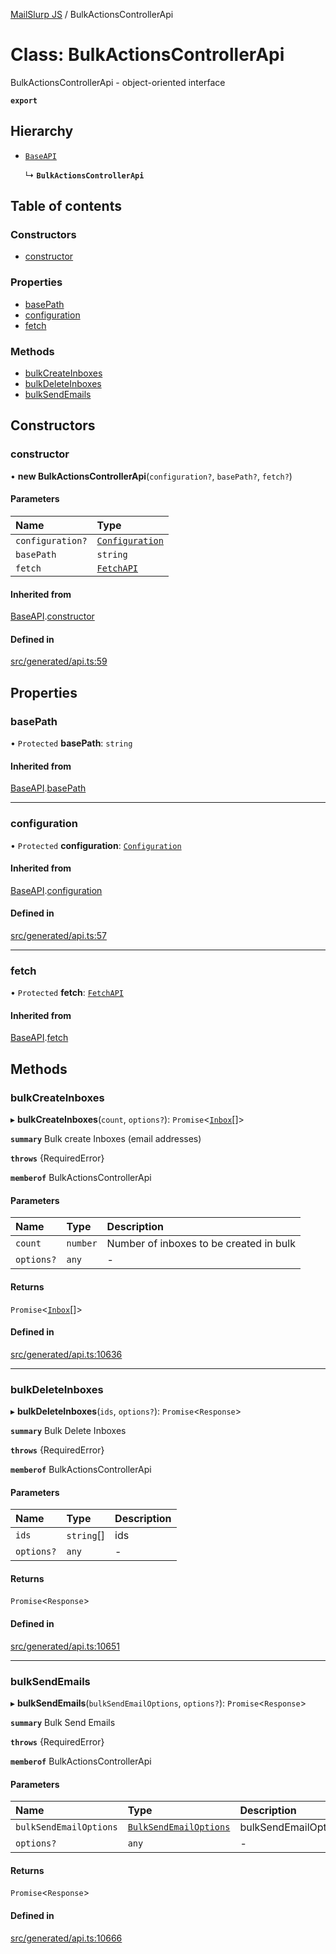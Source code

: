 [MailSlurp JS](../README.md) / BulkActionsControllerApi

# Class: BulkActionsControllerApi

BulkActionsControllerApi - object-oriented interface

**`export`**

## Hierarchy

- [`BaseAPI`](BaseAPI.md)

  ↳ **`BulkActionsControllerApi`**

## Table of contents

### Constructors

- [constructor](BulkActionsControllerApi.md#constructor)

### Properties

- [basePath](BulkActionsControllerApi.md#basepath)
- [configuration](BulkActionsControllerApi.md#configuration)
- [fetch](BulkActionsControllerApi.md#fetch)

### Methods

- [bulkCreateInboxes](BulkActionsControllerApi.md#bulkcreateinboxes)
- [bulkDeleteInboxes](BulkActionsControllerApi.md#bulkdeleteinboxes)
- [bulkSendEmails](BulkActionsControllerApi.md#bulksendemails)

## Constructors

### constructor

• **new BulkActionsControllerApi**(`configuration?`, `basePath?`, `fetch?`)

#### Parameters

| Name | Type |
| :------ | :------ |
| `configuration?` | [`Configuration`](Configuration.md) |
| `basePath` | `string` |
| `fetch` | [`FetchAPI`](../interfaces/FetchAPI.md) |

#### Inherited from

[BaseAPI](BaseAPI.md).[constructor](BaseAPI.md#constructor)

#### Defined in

[src/generated/api.ts:59](https://github.com/mailslurp/mailslurp-client/blob/1460b4d/src/generated/api.ts#L59)

## Properties

### basePath

• `Protected` **basePath**: `string`

#### Inherited from

[BaseAPI](BaseAPI.md).[basePath](BaseAPI.md#basepath)

___

### configuration

• `Protected` **configuration**: [`Configuration`](Configuration.md)

#### Inherited from

[BaseAPI](BaseAPI.md).[configuration](BaseAPI.md#configuration)

#### Defined in

[src/generated/api.ts:57](https://github.com/mailslurp/mailslurp-client/blob/1460b4d/src/generated/api.ts#L57)

___

### fetch

• `Protected` **fetch**: [`FetchAPI`](../interfaces/FetchAPI.md)

#### Inherited from

[BaseAPI](BaseAPI.md).[fetch](BaseAPI.md#fetch)

## Methods

### bulkCreateInboxes

▸ **bulkCreateInboxes**(`count`, `options?`): `Promise`<[`Inbox`](../interfaces/Inbox.md)[]\>

**`summary`** Bulk create Inboxes (email addresses)

**`throws`** {RequiredError}

**`memberof`** BulkActionsControllerApi

#### Parameters

| Name | Type | Description |
| :------ | :------ | :------ |
| `count` | `number` | Number of inboxes to be created in bulk |
| `options?` | `any` | - |

#### Returns

`Promise`<[`Inbox`](../interfaces/Inbox.md)[]\>

#### Defined in

[src/generated/api.ts:10636](https://github.com/mailslurp/mailslurp-client/blob/1460b4d/src/generated/api.ts#L10636)

___

### bulkDeleteInboxes

▸ **bulkDeleteInboxes**(`ids`, `options?`): `Promise`<`Response`\>

**`summary`** Bulk Delete Inboxes

**`throws`** {RequiredError}

**`memberof`** BulkActionsControllerApi

#### Parameters

| Name | Type | Description |
| :------ | :------ | :------ |
| `ids` | `string`[] | ids |
| `options?` | `any` | - |

#### Returns

`Promise`<`Response`\>

#### Defined in

[src/generated/api.ts:10651](https://github.com/mailslurp/mailslurp-client/blob/1460b4d/src/generated/api.ts#L10651)

___

### bulkSendEmails

▸ **bulkSendEmails**(`bulkSendEmailOptions`, `options?`): `Promise`<`Response`\>

**`summary`** Bulk Send Emails

**`throws`** {RequiredError}

**`memberof`** BulkActionsControllerApi

#### Parameters

| Name | Type | Description |
| :------ | :------ | :------ |
| `bulkSendEmailOptions` | [`BulkSendEmailOptions`](../interfaces/BulkSendEmailOptions.md) | bulkSendEmailOptions |
| `options?` | `any` | - |

#### Returns

`Promise`<`Response`\>

#### Defined in

[src/generated/api.ts:10666](https://github.com/mailslurp/mailslurp-client/blob/1460b4d/src/generated/api.ts#L10666)
